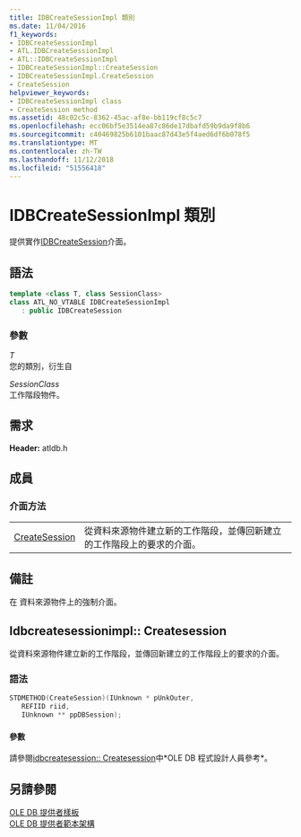 ```yaml
---
title: IDBCreateSessionImpl 類別
ms.date: 11/04/2016
f1_keywords:
- IDBCreateSessionImpl
- ATL.IDBCreateSessionImpl
- ATL::IDBCreateSessionImpl
- IDBCreateSessionImpl::CreateSession
- IDBCreateSessionImpl.CreateSession
- CreateSession
helpviewer_keywords:
- IDBCreateSessionImpl class
- CreateSession method
ms.assetid: 48c02c5c-8362-45ac-af8e-bb119cf8c5c7
ms.openlocfilehash: ecc06bf5e3514ea87c86de17dbafd59b9da9f8b6
ms.sourcegitcommit: c40469825b6101baac87d43e5f4aed6df6b078f5
ms.translationtype: MT
ms.contentlocale: zh-TW
ms.lasthandoff: 11/12/2018
ms.locfileid: "51556418"
---
```

# <a name="idbcreatesessionimpl-class"></a>IDBCreateSessionImpl 類別

提供實作[IDBCreateSession](https://docs.microsoft.com/previous-versions/windows/desktop/ms724076(v=vs.85))介面。

## <a name="syntax"></a>語法

```cpp
template <class T, class SessionClass>
class ATL_NO_VTABLE IDBCreateSessionImpl
   : public IDBCreateSession
```

### <a name="parameters"></a>參數

*T*<br/>
您的類別，衍生自

*SessionClass*<br/>
工作階段物件。

## <a name="requirements"></a>需求

**Header:** atldb.h

## <a name="members"></a>成員

### <a name="interface-methods"></a>介面方法

|||
|-|-|
|[CreateSession](#createsession)|從資料來源物件建立新的工作階段，並傳回新建立的工作階段上的要求的介面。|

## <a name="remarks"></a>備註

在 資料來源物件上的強制介面。

## <a name="createsession"></a> Idbcreatesessionimpl:: Createsession

從資料來源物件建立新的工作階段，並傳回新建立的工作階段上的要求的介面。

### <a name="syntax"></a>語法

```cpp
STDMETHOD(CreateSession)(IUnknown * pUnkOuter,
   REFIID riid,
   IUnknown ** ppDBSession);
```

#### <a name="parameters"></a>參數

請參閱[idbcreatesession:: Createsession](https://docs.microsoft.com/previous-versions/windows/desktop/ms714942(v=vs.85))中*OLE DB 程式設計人員參考*。

## <a name="see-also"></a>另請參閱

[OLE DB 提供者樣板](../../data/oledb/ole-db-provider-templates-cpp.md)<br/>
[OLE DB 提供者範本架構](../../data/oledb/ole-db-provider-template-architecture.md)